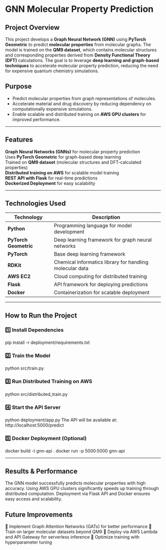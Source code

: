 
# GNN Molecular Property Prediction

## Project Overview
This project develops a **Graph Neural Network (GNN)** using **PyTorch Geometric** to predict **molecular properties** from molecular graphs. The model is trained on the **QM9 dataset**, which contains molecular structures and corresponding properties derived from **Density Functional Theory (DFT)** calculations. The goal is to leverage **deep learning and graph-based techniques** to accelerate molecular property prediction, reducing the need for expensive quantum chemistry simulations.

## Purpose
- Predict molecular properties from graph representations of molecules.
- Accelerate material and drug discovery by reducing dependency on computationally expensive simulations.
- Enable scalable and distributed training on **AWS GPU clusters** for improved performance.

---

## Features
**Graph Neural Networks (GNNs)** for molecular property prediction  
Uses **PyTorch Geometric** for graph-based deep learning  
Trained on **QM9 dataset** (molecular structures and DFT-calculated properties)  
**Distributed training on AWS** for scalable model training  
**REST API with Flask** for real-time predictions  
**Dockerized Deployment** for easy scalability  

---

## Technologies Used
| Technology  | Description |
|-------------|------------|
| **Python** | Programming language for model development |
| **PyTorch Geometric** | Deep learning framework for graph neural networks |
| **PyTorch** | Base deep learning framework |
| **RDKit** | Chemical informatics library for handling molecular data |
| **AWS EC2** | Cloud computing for distributed training |
| **Flask** | API framework for deploying predictions |
| **Docker** | Containerization for scalable deployment |



---

## How to Run the Project

### 1️⃣ **Install Dependencies**
pip install -r deployment/requirements.txt
### 2️⃣ Train the Model
python src/train.py
### 3️⃣ Run Distributed Training on AWS
python src/distributed_train.py
### 4️⃣ Start the API Server
python deployment/app.py
The API will be available at: http://localhost:5000/predict

### 5️⃣ Docker Deployment (Optional)
docker build -t gnn-api .
docker run -p 5000:5000 gnn-api

---

## Results & Performance
The GNN model successfully predicts molecular properties with high accuracy.
Using AWS GPU clusters significantly speeds up training through distributed computation.
Deployment via Flask API and Docker ensures easy access and scalability.

## Future Improvements
🔹 Implement Graph Attention Networks (GATs) for better performance
🔹 Train on larger molecular datasets beyond QM9
🔹 Deploy via AWS Lambda and API Gateway for serverless inference
🔹 Optimize training with hyperparameter tuning



